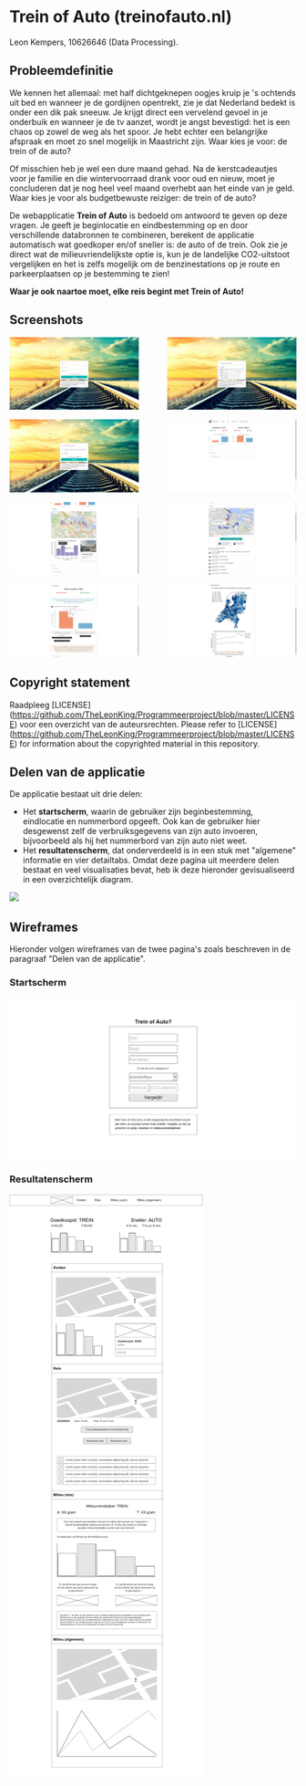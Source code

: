 # Trein of Auto (treinofauto.nl)
Leon Kempers, 10626646 (Data Processing).


## Probleemdefinitie
We kennen het allemaal: met half dichtgeknepen oogjes kruip je 's ochtends uit bed en wanneer je de gordijnen opentrekt, zie je dat Nederland bedekt is onder een dik pak sneeuw. Je krijgt direct een vervelend gevoel in je onderbuik en wanneer je de tv aanzet, wordt je angst bevestigd: het is een chaos op zowel de weg als het spoor. Je hebt echter een belangrijke afspraak en moet zo snel mogelijk in Maastricht zijn. Waar kies je voor: de trein of de auto?

Of misschien heb je wel een dure maand gehad. Na de kerstcadeautjes voor je familie en die wintervoorraad drank voor oud en nieuw, moet je concluderen dat je nog heel veel maand overhebt aan het einde van je geld. Waar kies je voor als budgetbewuste reiziger: de trein of de auto?

De webapplicatie **Trein of Auto** is bedoeld om antwoord te geven op deze vragen. Je geeft je beginlocatie en eindbestemming op en door verschillende databronnen te combineren, berekent de applicatie automatisch wat goedkoper en/of sneller is: de auto of de trein. Ook zie je direct wat de milieuvriendelijkste optie is, kun je de landelijke CO2-uitstoot vergelijken en het is zelfs mogelijk om de benzinestations op je route en parkeerplaatsen op je bestemming te zien!

**Waar je ook naartoe moet, elke reis begint met Trein of Auto!**


## Screenshots

<img src="doc/screenshots/1_start.png" style="width: 45%;" /> <img src="doc/screenshots/2_start_autofill.png" style="width: 45%; float: right;" />

<img src="doc/screenshots/3_start_filled.png" style="width: 45%;" /> <img src="doc/screenshots/4_result_main.png" style="width: 45%; float: right;" />

<img src="doc/screenshots/5_result_costs.png" style="width: 45%;" /> <img src="doc/screenshots/6_result_journey.png" style="width: 45%; float: right;" />

<img src="doc/screenshots/7_result_environment_journey.png" style="width: 45%;" /> <img src="doc/screenshots/8_result_environment_general.png" style="width: 45%; float: right;" />


## Copyright statement
Raadpleeg [LICENSE] (https://github.com/TheLeonKing/Programmeerproject/blob/master/LICENSE) voor een overzicht van de auteursrechten.
Please refer to [LICENSE] (https://github.com/TheLeonKing/Programmeerproject/blob/master/LICENSE) for information about the copyrighted material in this repository.


## Delen van de applicatie
De applicatie bestaat uit drie delen:
* Het **startscherm**, waarin de gebruiker zijn beginbestemming, eindlocatie en nummerbord opgeeft. Ook kan de gebruiker hier desgewenst zelf de verbruiksgegevens van zijn auto invoeren, bijvoorbeeld als hij het nummerbord van zijn auto niet weet.
* Het **resultatenscherm**, dat onderverdeeld is in een stuk met "algemene" informatie en vier detailtabs. Omdat deze pagina uit meerdere delen bestaat en veel visualisaties bevat, heb ik deze hieronder gevisualiseerd in een overzichtelijk diagram.

<img src="doc/charts/result.png" />


## Wireframes
Hieronder volgen wireframes van de twee pagina's zoals beschreven in de paragraaf "Delen van de applicatie".

### Startscherm
<img src="doc/wireframes/start.png" />

### Resultatenscherm
<img src="doc/wireframes/resultaten.png" />